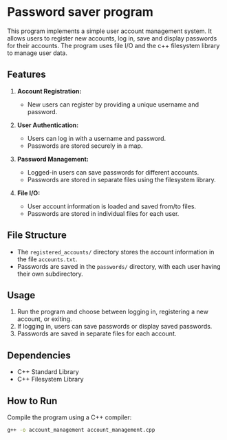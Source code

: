 # Password saver program

This program implements a simple user account management system. It allows users to register new accounts, log in, save and display passwords for their accounts. The program uses file I/O and the c++ filesystem library to manage user data.

## Features

1. **Account Registration:**
   - New users can register by providing a unique username and password.

2. **User Authentication:**
   - Users can log in with a username and password.
   - Passwords are stored securely in a map.

3. **Password Management:**
   - Logged-in users can save passwords for different accounts.
   - Passwords are stored in separate files using the filesystem library.

4. **File I/O:**
   - User account information is loaded and saved from/to files.
   - Passwords are stored in individual files for each user.

## File Structure

- The `registered_accounts/` directory stores the account information in the file `accounts.txt`.
- Passwords are saved in the `passwords/` directory, with each user having their own subdirectory.

## Usage

1. Run the program and choose between logging in, registering a new account, or exiting.
2. If logging in, users can save passwords or display saved passwords.
3. Passwords are saved in separate files for each account.

## Dependencies

- C++ Standard Library
- C++ Filesystem Library

## How to Run

Compile the program using a C++ compiler:

```bash
g++ -o account_management account_management.cpp
